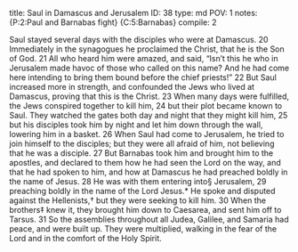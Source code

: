title:          Saul in Damascus and Jerusalem
ID:             38
type:           md
POV:            1
notes:          {P:2:Paul and Barnabas fight}
                {C:5:Barnabas}
compile:        2


Saul stayed several days with the disciples who were at Damascus. 20 Immediately in the synagogues he proclaimed the Christ, that he is the Son of God. 21 All who heard him were amazed, and said, “Isn’t this he who in Jerusalem made havoc of those who called on this name? And he had come here intending to bring them bound before the chief priests!”
22 But Saul increased more in strength, and confounded the Jews who lived at Damascus, proving that this is the Christ. 23 When many days were fulfilled, the Jews conspired together to kill him, 24 but their plot became known to Saul. They watched the gates both day and night that they might kill him, 25 but his disciples took him by night and let him down through the wall, lowering him in a basket. 26 When Saul had come to Jerusalem, he tried to join himself to the disciples; but they were all afraid of him, not believing that he was a disciple. 27 But Barnabas took him and brought him to the apostles, and declared to them how he had seen the Lord on the way, and that he had spoken to him, and how at Damascus he had preached boldly in the name of Jesus. 28 He was with them entering into§ Jerusalem, 29 preaching boldly in the name of the Lord Jesus.* He spoke and disputed against the Hellenists,† but they were seeking to kill him. 30 When the brothers‡ knew it, they brought him down to Caesarea, and sent him off to Tarsus. 31 So the assemblies throughout all Judea, Galilee, and Samaria had peace, and were built up. They were multiplied, walking in the fear of the Lord and in the comfort of the Holy Spirit. 